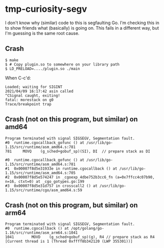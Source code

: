 # tmp-curiosity-segv

I don't know why (similar) code to this is segfaulting Go. I'm checking this in
to show friends what (basically) is going on. This fails in a different way,
but I'm guessing is the same root cause.

## Crash

```
$ make
$ # Copy plugin.so to somewhere on your library path
$ LD_PRELOAD=..../plugin.so ./main
```

When C-c'd:

```
Loaded; waiting for SIGINT
2021/04/09 16:17:42 asin called
^CSignal caught, exiting!
fatal: morestack on g0
Trace/breakpoint trap
```


## Crash (not on this program, but similar) on amd64

```
Program terminated with signal SIGSEGV, Segmentation fault.
#0  runtime.cgocallback_gofunc () at /usr/lib/go-1.15/src/runtime/asm_amd64.s:781
781		MOVQ	(g_sched+gobuf_sp)(SI), DI  // prepare stack as DI

#0  runtime.cgocallback_gofunc () at /usr/lib/go-1.15/src/runtime/asm_amd64.s:781
#1  0x00007f8d5e31933e in runtime.cgocallback () at /usr/lib/go-1.15/src/runtime/asm_amd64.s:705
#2  0x00007f8d5e574247 in _cgoexp_4dbe752b3cc6_fn (a=0x7ffcc4c07b90, n=16, ctxt=0) at _cgo_gotypes.go:199
#3  0x00007f8d5e31d757 in crosscall2 () at /usr/lib/go-1.15/src/runtime/cgo/asm_amd64.s:59
```

## Crash (not on this program, but similar) on arm64

```
Program terminated with signal SIGSEGV, Segmentation fault.
#0  runtime.cgocallback () at /opt/golang/go-1.16/src/runtime/asm_arm64.s:1041
1041		MOVD	(g_sched+gobuf_sp)(g), R4 // prepare stack as R4
[Current thread is 1 (Thread 0xffff8b342120 (LWP 355301))]
```
